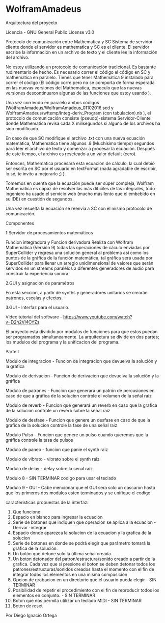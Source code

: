 # WolframAmadeus

Arquitectura del proyecto 

Licencia - GNU General Public License v3.0

Protocolo de comunicación entre Mathematica y SC
Sistema de servidor-cliente donde el servidor es mathematica y SC es el cliente. 
El servidor escribe la información en un archivo de texto y el cliente lee la información del archivo.

No estoy utilizando un protocolo de comunicación tradicional. Es bastante rudimentario de hecho. Es necesario correr el código el código en SC y mathematica en paralelo. Tienes que tener Mathematica 9 instalado para correr el código (El código corre pero no se comporta de forma esperada en las nuevas versiones del Mathematica, especulo que las nuevas versiones descontinuaron algunas de las funciones que estoy usando ).

Una vez corriendo en paralelo ambos códigos (WolframAmadeus/WolframAmadeus_01102016.scd y WolframAmadeus/wftemp/Integ-deriv_Program (con tabulacion).nb ), el protocolo de comunicación consiste (pseudo)-sistema Servidor-Cliente donde Mathematica revisa cada X milisegundos si alguno de los archivos ha sido modificado. 

En caso de que SC modifique el archivo .txt con una nueva ecuación matemática, Mathematica tiene algunos .6 (Muchísimo tiempo) segundos para leer el archivo de texto y comenzar a procesar la ecuación. Después de este tiempo, el archivo es reseteado a un valor default (cero).

Entonces, Mathematica procesará esta ecuación de cálculo, la cual debió ser escrita en SC por el usuario en textFormat (nada agradable de escribir, lo sé, te invito a mejorarlo ;) ). 

Tomemos en cuenta que la ecuación puede ser súper compleja, Wolfram Mathematica es capaz de resolver las más dificiles de las integrales, todo ingeniero ha usado el servicio web (mucho más lento que el embebido en su IDE) en cuestión de segundos. 

Una vez resuelta la ecuación se reenvía a SC con el mismo protocolo de comunicación.

Componentes

1 Servidor de procesamientos matemáticos

Funcion integradora y Funcion derivadora
Realiza con Wolfram Mathematica (Versión 9) todas las operaciones de cáculo  enviadas por SuperCollider y regresa una solución general al problema así como los puntos de la gráfica de la función matemática, tal gráfica será usada por SuperCollider para llenar un arreglo unidimensional de valores que serán servidos en un streams paralelos a diferentes generadores de audio para construir la experiencia sonora.

2.GUI y asignación de paramétros

En esta seccion, a partir de synths y generadores unitarios se crearán patrones, escalas y efectos.

3.GUI - Interfaz para el usuario.

Video tutorial del software - 
https://www.youtube.com/watch?v=D2h2Vl4OYZs

El proyecto está dividido por modulos de funciones para que estos puedan ser programados simultaneamente.
La arquitectura se divide en dos partes; los mudulos del programa y la unificacion del programa.

Parte I

Modulo de integracion -
Funcion de integracion que devuelva la solución y la gráfica

Modulo de derivacion -
Funcion de derivacion que devuelva la solución y la gráfica

Modulo de patrones -
Funcion que generará un patrón de percusiones en caso de que a gráfica de la solucion controle el volumen de la señal raiz

Modulo de reverb -
Funcion que generará un reverb en caso que la grafica de la solucion controle un reverb sobre la señal raiz

Modulo de desfase -
Funcion que genere un desfase en caso de que la grafica de la solucion controle la fase de una señal raiz

Modulo Pulso  -
Funcion que genere un pulso cuando queremos que la gráfica controle la tasa de pulsos

Modulo de paneo  -
funcion que panie el synth raiz

Modulo de vibrato -
vibrato sobre el synth raiz

Modulo de delay -
delay sobre la senal raiz

Modulo 8 - SIN TERMINAR
codigo para usar el teclado

Modulo 9 - GUI - Cabe mencionar que el GUI sera solo un cascaron hasta que los primeros dos modulos esten terminados y se unifique el codigo.

caracteristicas propuestas de la interfaz:
1. Que funcione
2. Espacio en blanco para ingresar la ecuación
3. Serie de botones que indiquen que operacion se aplica a la ecuacion
   -Derivar
   -integrar
4. Espacio donde aparezca la solucion de la ecuacion y la grafica de la solucion
5. Serie de botones en donde se podrá elegir que parámetro tomará la gráfica de la solución.
6. Un botón que detone solo la última señal creada.
7. Un boton detonador del patron/estructura/sonido creado a partir de la grafica. Cada vez que si presione el boton se deben detonar todos los patrones/estructuras/sonidos creados hasta el momento con el fin de integrar todos los elementos en una misma composicion 
8. Opcion de grabacion en un directorio que el usuario pueda elegir - SIN TERMINAR
9. Posibilidad de repetir el procedimiento con el fin de reproducir todos los elementos en conjunto. - SIN TERMINAR
10. Boton que nos permita utilizar un teclado MIDI - SIN TERMINAR
10. Boton de reset

Por Diego Ignacio Ortega
